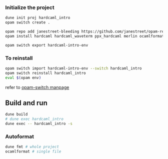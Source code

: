 ### Initialize the project
```sh
dune init proj hardcaml_intro
opam switch create .

opam repo add janestreet-bleeding https://github.com/janestreet/opam-repository.git
opam install hardcaml hardcaml_waveterm ppx_hardcaml merlin ocamlformat ocaml-lsp-server utop 

opam switch export hardcaml-intro-env
```

### To reinstall
```sh
opam switch import hardcaml-intro-env --switch hardcaml_intro
opam switch reinstall hardcaml_intro
eval $(opam env)
```

refer to [opam-switch manpage](https://opam.ocaml.org/doc/man/opam-switch.html)

## Build and run

```sh
dune build
# dune exec hardcaml_intro
dune exec -- hardcaml_intro -s
```

### Autoformat

```sh
dune fmt # whole project
ocamlformat # single file
```
